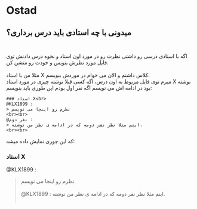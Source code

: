 # Ostad
## میدونی با چه استادی باید درس برداری؟<br><br>
اگه با استادی درسی رو داشتی نظرت رو در مورد اون استاد و نحوه درس دادنش توی فایل مورد نظرش بنویس و خودت رو منشن کن.<br><br>
مثلا من با استاد X کلاس داشتم و الان می خوام در موردش بنویسم.<br>
میرم توی فایل مربوط به اون درس، اگه کسی قبلا نوشته چیزی در مورد استاد X نوشته بود در ادامه اش می نویسم اگه نفر اول بودم این طوری باید بنویسم:<br>

>
```
### استاد X<br>
@KLX1899 :
> نظرم رو اینجا می نویسم
<br><br>
@نفر دوم :
> اینم مثلا نظر نفر دومه که در ادامه ی نظر من نوشته.
<br><br>
```

که این جوری نمایش داده میشه:<br>
### استاد X<br>
@KLX1899 :
> نظرم رو اینجا می نویسم
<br><br>
@KLX1899 :
> اینم مثلا نظر نفر دومه که در ادامه ی نظر من نوشته.
<br><br>
